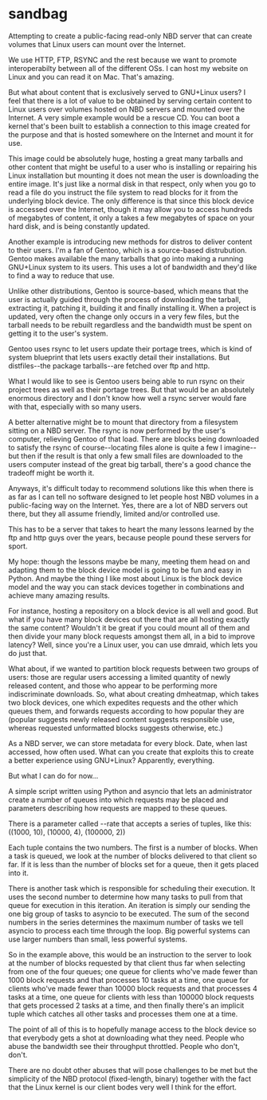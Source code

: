 # sandbag
Attempting to create a public-facing read-only NBD server that can create volumes that Linux users can mount over the Internet.

We use HTTP, FTP, RSYNC and the rest because we want to promote interoperabilty between all of the different OSs.  I can host my website on Linux and you can read it on Mac.  That's amazing.

But what about content that is exclusively served to GNU+Linux users?  I feel that there is a lot of value to be obtained by serving certain content to Linux users over volumes hosted on NBD servers and mounted over the Internet.  A very simple example would be a rescue CD.  You can boot a kernel that's been built to establish a connection to this image created for the purpose and that is hosted somewhere on the Internet and mount it for use.

This image could be absolutely huge, hosting a great many tarballs and other content that might be useful to a user who is installing or repairing his Linux installation but mounting it does not mean the user is downloading the entire image.  It's just like a normal disk in that respect, only when you go to read a file do you instruct the file system to read blocks for it from the underlying block device.  The only difference is that since this block device is accessed over the Internet, though it may allow you to access hundreds of megabytes of content, it only a takes a few megabytes of space on your hard disk, and is being constantly updated.

Another example is introducing new methods for distros to deliver content to their users.  I'm a fan of Gentoo, which is a source-based distrubution.  Gentoo makes available the many tarballs that go into making a running GNU+Linux system to its users.  This uses a lot of bandwidth and they'd like to find a way to reduce that use.

Unlike other distributions, Gentoo is source-based, which means that the user is actually guided through the process of downloading the tarball, extracting it, patching it, building it and finally installing it.  When a project is updated, very often the change only occurs in a very few files, but the tarball needs to be rebuilt regardless and the bandwidth must be spent on getting it to the user's system.

Gentoo uses rsync to let users update their portage trees, which is kind of system blueprint that lets users exactly detail their installations.  But distfiles--the package tarballs--are fetched over ftp and http.

What I would like to see is Gentoo users being able to run rsync on their project trees as well as their portage trees.  But that would be an absolutely enormous directory and I don't know how well a rsync server would fare with that, especially with so many users.

A better alternative might be to mount that directory from a filesystem sitting on a NBD server.  The rsync is now performed by the user's computer, relieving Gentoo of that load.  There are blocks being downloaded to satisfy the rsync of course--locating files alone is quite a few I imagine--but then if the result is that only a few small files are downloaded to the users computer instead of the great big tarball, there's a good chance the tradeoff might be worth it.

Anyways, it's difficult today to recommend solutions like this when there is as far as I can tell no software designed to let people host NBD volumes in a public-facing way on the Internet.  Yes, there are a lot of NBD servers out there, but they all assume friendly, limited and/or controlled use.

This has to be a server that takes to heart the many lessons learned by the ftp and http guys over the years, because people pound these servers for sport.

My hope: though the lessons maybe be many, meeting them head on and adapting them to the block device model is going to be fun and easy in Python.  And maybe the thing I like most about Linux is the block device model and the way you can stack devices together in combinations and achieve many amazing results.

For instance, hosting a repository on a block device is all well and good.  But what if you have many block devices out there that are all hosting exactly the same content?  Wouldn't it be great if you could mount all of them and then divide your many block requests amongst them all, in a bid to improve latency?  Well, since you're a Linux user, you can use dmraid, which lets you do just that.

What about, if we wanted to partition block requests between two groups of users: those are regular users accessing a limited quantity of newly released content, and those who appear to be performing more indiscriminate downloads.  So, what about creating dmheatmap, which takes two block devices, one which expedites requests and the other which queues them, and forwards requests according to how popular they are (popular suggests newly released content suggests responsible use, whereas requested unformatted blocks suggests otherwise, etc.)

As a NBD server, we can store metadata for every block.  Date, when last accessed, how often used.  What can you create that exploits this to create a better experience using GNU+Linux?  Apparently, everything.

But what I can do for now...

A simple script written using Python and asyncio that lets an administrator create a number of queues into which requests may be placed and parameters describing how requests are mapped to these queues.

There is a parameter called --rate that accepts a series of tuples, like this:  ((1000, 10), (10000, 4), (100000, 2))

Each tuple contains the two numbers.  The first is a number of blocks.  When a task is queued, we look at the number of blocks delivered to that client so far.  If it is less than the number of blocks set for a queue, then it gets placed into it.

There is another task which is responsible for scheduling their execution.  It uses the second number to determine how many tasks to pull from that queue for execution in this iteration.  An iteration is simply our sending the one big group of tasks to asyncio to be executed.  The sum of the second numbers in the series determines the maximum number of tasks we tell asyncio to process each time through the loop.  Big powerful systems can use larger numbers than small, less powerful systems.

So in the example above, this would be an instruction to the server to look at the number of blocks requested by that client thus far when selecting from one of the four queues; one queue for clients who've made fewer than 1000 block requests and that processes 10 tasks at a time, one queue for clients who've made fewer than 10000 block requests and that processes 4 tasks at a time, one queue for clients with less than 100000 block requests that gets processed 2 tasks at a time, and then finally there's an implicit tuple which catches all other tasks and processes them one at a time.

The point of all of this is to hopefully manage access to the block device so that everybody gets a shot at downloading what they need.  People who abuse the bandwidth see their throughput throttled.  People who don't, don't.

There are no doubt other abuses that will pose challenges to be met but the simplicity of the NBD protocol (fixed-length, binary) together with the fact that the Linux kernel is our client bodes very well I think for the effort.

